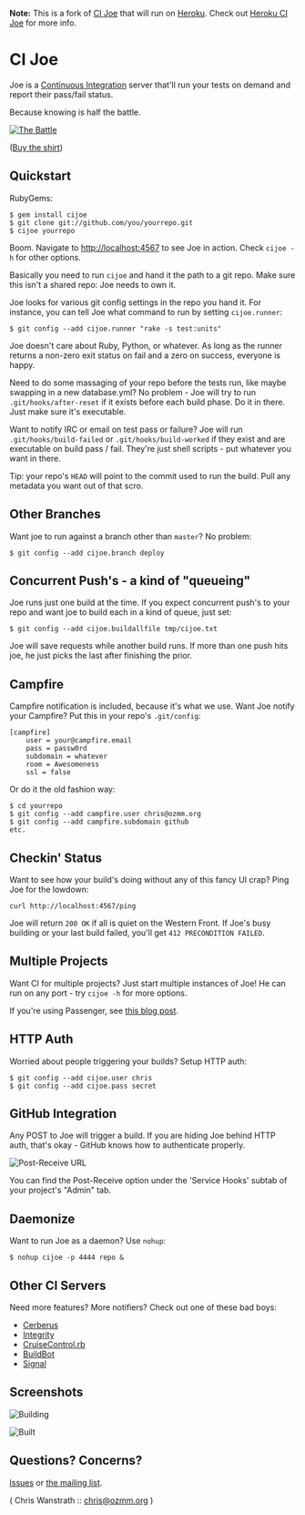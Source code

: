 **Note:** This is a fork of [CI Joe](https://github.com/defunkt/cijoe) that will run on [Heroku](http://heroku.com).  Check out
[Heroku CI Joe](https://github.com/hoverlover/heroku_cijoe) for more
info.

CI Joe
======

Joe is a [Continuous
Integration](http://en.wikipedia.org/wiki/Continuous_integration)
server that'll run your tests on demand and report their pass/fail status.

Because knowing is half the battle.

[![The Battle](http://img.skitch.com/20090805-g4a2qhttwij8n2jr9t552efn3k.png)](http://nerduo.com/thebattle/)

([Buy the shirt](http://nerduo.com/thebattle/))

Quickstart
----------

RubyGems:

    $ gem install cijoe
    $ git clone git://github.com/you/yourrepo.git
    $ cijoe yourrepo

Boom. Navigate to <http://localhost:4567> to see Joe in action.
Check `cijoe -h` for other options.

Basically you need to run `cijoe` and hand it the path to a git
repo. Make sure this isn't a shared repo: Joe needs to own it.

Joe looks for various git config settings in the repo you hand it. For
instance, you can tell Joe what command to run by setting
`cijoe.runner`:

    $ git config --add cijoe.runner "rake -s test:units"

Joe doesn't care about Ruby, Python, or whatever. As long as the
runner returns a non-zero exit status on fail and a zero on success,
everyone is happy.

Need to do some massaging of your repo before the tests run, like
maybe swapping in a new database.yml? No problem - Joe will try to
run `.git/hooks/after-reset` if it exists before each build phase.
Do it in there. Just make sure it's executable.

Want to notify IRC or email on test pass or failure? Joe will run
`.git/hooks/build-failed` or `.git/hooks/build-worked` if they exist
and are executable on build pass / fail. They're just shell scripts -
put whatever you want in there.

Tip: your repo's `HEAD` will point to the commit used to run the
build. Pull any metadata you want out of that scro.


Other Branches
----------------------

Want joe to run against a branch other than `master`? No problem:

    $ git config --add cijoe.branch deploy


Concurrent Push's - a kind of "queueing"
----------------------------------------

Joe runs just one build at the time. If you expect concurrent push's
to your repo and want joe to build each in a kind of queue, just set:

    $ git config --add cijoe.buildallfile tmp/cijoe.txt

Joe will save requests while another build runs. If more than one push
hits joe, he just picks the last after finishing the prior.


Campfire
-------------

Campfire notification is included, because it's what we use. Want Joe
notify your Campfire? Put this in your repo's `.git/config`:

    [campfire]
    	user = your@campfire.email
    	pass = passw0rd
    	subdomain = whatever
    	room = Awesomeness
    	ssl = false

Or do it the old fashion way:

    $ cd yourrepo
    $ git config --add campfire.user chris@ozmm.org
    $ git config --add campfire.subdomain github
    etc.


Checkin' Status
----------------------

Want to see how your build's doing without any of this fancy UI crap?
Ping Joe for the lowdown:

    curl http://localhost:4567/ping

Joe will return `200 OK` if all is quiet on the Western Front. If
Joe's busy building or your last build failed, you'll get `412
PRECONDITION FAILED`.


Multiple Projects
------------------------

Want CI for multiple projects? Just start multiple instances of Joe!
He can run on any port - try `cijoe -h` for more options.

If you're using Passenger, see [this blog post](http://chrismdp.github.com/2010/03/multiple-ci-joes-with-rack-and-passenger/).


HTTP Auth
----------------

Worried about people triggering your builds? Setup HTTP auth:

    $ git config --add cijoe.user chris
    $ git config --add cijoe.pass secret


GitHub Integration
--------------------------

Any POST to Joe will trigger a build. If you are hiding Joe behind
HTTP auth, that's okay - GitHub knows how to authenticate properly.

![Post-Receive URL](http://img.skitch.com/20090806-d2bxrk733gqu8m11tf4kyir5d8.png)

You can find the Post-Receive option under the 'Service Hooks' subtab
of your project's "Admin" tab.


Daemonize
----------------

Want to run Joe as a daemon? Use `nohup`:

    $ nohup cijoe -p 4444 repo &


Other CI Servers
------------------------

Need more features? More notifiers? Check out one of these bad boys:

* [Cerberus](http://cerberus.rubyforge.org/)
* [Integrity](http://integrityapp.com/)
* [CruiseControl.rb](http://cruisecontrolrb.thoughtworks.com/)
* [BuildBot](http://buildbot.net/trac)
* [Signal](http://www.github.com/dcrec1/signal)


Screenshots
------------------

![Building](http://img.skitch.com/20090806-ryw34ksi5ixnrdwxcptqy28iy7.png)

![Built](http://img.skitch.com/20090806-f7j3r65yecaq13hdcxqwtc5krd.)


Questions? Concerns?
---------------------------------

[Issues](http://github.com/defunkt/cijoe/issues) or [the mailing list](http://groups.google.com/group/cijoe).


( Chris Wanstrath :: chris@ozmm.org )
